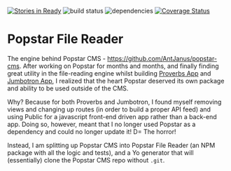 [![Stories in Ready](https://badge.waffle.io/antjanus/popstar-file-reader.png?label=ready&title=Ready)](https://waffle.io/antjanus/popstar-cms)
![build status](https://travis-ci.org/AntJanus/popstar-file-reader.svg?branch=master) ![dependencies](https://david-dm.org/antjanus/popstar-file-reader.png) [![Coverage Status](https://coveralls.io/repos/AntJanus/popstar-file-reader/badge.png?branch=master)](https://coveralls.io/r/AntJanus/popstar-cms?branch=code-coverage)

Popstar File Reader
===================

The engine behind Popstar CMS - https://github.com/AntJanus/popstar-cms. After working on Popstar for months and months, and finally finding great utility in the file-reading engine whilst building [Proverbs App](http://proverbs-app.antjan.us) and [Jumbotron App](http://jumbotron.antjan.us/), I realized that the heart Popstar deserved its own package and ability to be used outside of the CMS.

Why? Because for both Proverbs and Jumbotron, I found myself removing views and changing up routes (in order to build a proper API feed) and using Public for a javascript front-end driven app rather than a back-end app. Doing so, however, meant that I no longer used Popstar as a dependency and could no longer update it! D= The horror!

Instead, I am splitting up Popstar CMS into Popstar File Reader (an NPM package with all the logic and tests), and a Yo generator that will (essentially) clone the Popstar CMS repo without `.git`.
